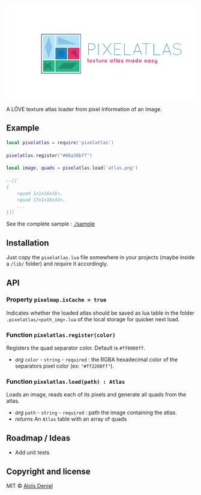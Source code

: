 ![Logo](logo.png)

A LÖVE texture atlas loader from pixel information of an image.

## Example

```lua
local pixelatlas = require('pixelatlas')

pixelatlas.register("#86a36bff")

local image, quads = pixelatlas.load('atlas.png')

--[[
{
	<quad 1x1x16x16>,
	<quad 17x1x16x32>,
	...
}]]

```

See the complete sample : [./sample](./sample)

## Installation

Just copy the `pixelatlas.lua` file somewhere in your projects (maybe inside a `/lib/` folder) and require it accordingly.

## API

### Property `pixelmap.isCache = true`

Indicates whether the loaded atlas should be saved as lua table in the folder `.pixelatlas/<path_img>.lua` of the local storage for quicker next load.

### Function `pixelatlas.register(color)`

Registers the quad separator color. Default is `#ff0000ff`.

* *arg* `color` - `string` - `required` : the RGBA hexadecimal color of the separators pixel color (ex: `"#ff2200ff"`).

### Function `pixelatlas.load(path) : Atlas`

Loads an image, reads each of its pixels and generate all quads from the atlas.

* *arg* `path` - `string` - `required` : path the image containing the atlas.
* *returns* An `Atlas` table with an array of quads

## Roadmap / Ideas

* Add unit tests

## Copyright and license

MIT © [Aloïs Deniel](http://aloisdeniel.github.io)
